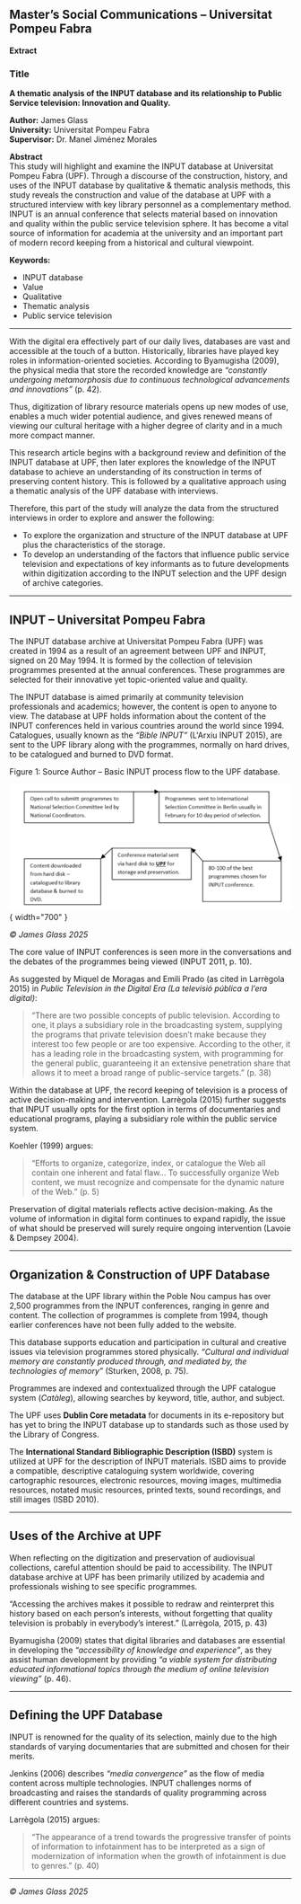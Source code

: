 ## Master’s Social Communications – Universitat Pompeu Fabra  

**Extract**  

### Title

**A thematic analysis of the INPUT database and its relationship to Public Service television: Innovation and Quality.** 

**Author:** James Glass  
**University:** Universitat Pompeu Fabra  
**Supervisor:** Dr. Manel Jiménez Morales  

**Abstract**  
This study will highlight and examine the INPUT database at Universitat Pompeu Fabra (UPF). Through a discourse of the construction, history, and uses of the INPUT database by qualitative & thematic analysis methods, this study reveals the construction and value of the database at UPF with a structured interview with key library personnel as a complementary method. INPUT is an annual conference that selects material based on innovation and quality within the public service television sphere. It has become a vital source of information for academia at the university and an important part of modern record keeping from a historical and cultural viewpoint.  

**Keywords:**  
- INPUT database  
- Value  
- Qualitative  
- Thematic analysis  
- Public service television  

---

With the digital era effectively part of our daily lives, databases are vast and accessible at the touch of a button. Historically, libraries have played key roles in information-oriented societies. According to Byamugisha (2009), the physical media that store the recorded knowledge are *“constantly undergoing metamorphosis due to continuous technological advancements and innovations”* (p. 42).  

Thus, digitization of library resource materials opens up new modes of use, enables a much wider potential audience, and gives renewed means of viewing our cultural heritage with a higher degree of clarity and in a much more compact manner.  

This research article begins with a background review and definition of the INPUT database at UPF, then later explores the knowledge of the INPUT database to achieve an understanding of its construction in terms of preserving content history. This is followed by a qualitative approach using a thematic analysis of the UPF database with interviews.  

Therefore, this part of the study will analyze the data from the structured interviews in order to explore and answer the following:  
- To explore the organization and structure of the INPUT database at UPF plus the characteristics of the storage.  
- To develop an understanding of the factors that influence public service television and expectations of key informants as to future developments within digitization according to the INPUT selection and the UPF design of archive categories.  

---

## INPUT – Universitat Pompeu Fabra  

The INPUT database archive at Universitat Pompeu Fabra (UPF) was created in 1994 as a result of an agreement between UPF and INPUT, signed on 20 May 1994. It is formed by the collection of television programmes presented at the annual conferences. These programmes are selected for their innovative yet topic-oriented value and quality.  

The INPUT database is aimed primarily at community television professionals and academics; however, the content is open to anyone to view. The database at UPF holds information about the content of the INPUT conferences held in various countries around the world since 1994. Catalogues, usually known as the *“Bible INPUT”* (L'Arxiu INPUT 2015), are sent to the UPF library along with the programmes, normally on hard drives, to be catalogued and burned to DVD format.  

Figure 1: Source Author – Basic INPUT process flow to the UPF database.

![Input Diagram](../assets/input1.png){ width="700" }

*© James Glass 2025*

The core value of INPUT conferences is seen more in the conversations and the debates of the programmes being viewed (INPUT 2011, p. 10).  

As suggested by Miquel de Moragas and Emili Prado (as cited in Larrègola 2015) in *Public Television in the Digital Era (La televisió pública a l’era digital)*:

> “There are two possible concepts of public television. According to one, it plays a subsidiary role in the broadcasting system, supplying the programs that private television doesn’t make because they interest too few people or are too expensive. According to the other, it has a leading role in the broadcasting system, with programming for the general public, guaranteeing it an extensive penetration share that allows it to meet a broad range of public-service targets.” (p. 38)  

Within the database at UPF, the record keeping of television is a process of active decision-making and intervention. Larrègola (2015) further suggests that INPUT usually opts for the first option in terms of documentaries and educational programs, playing a subsidiary role within the public service system.  

Koehler (1999) argues:  

> “Efforts to organize, categorize, index, or catalogue the Web all contain one inherent and fatal flaw... To successfully organize Web content, we must recognize and compensate for the dynamic nature of the Web.” (p. 5)  

Preservation of digital materials reflects active decision-making. As the volume of information in digital form continues to expand rapidly, the issue of what should be preserved will surely require ongoing intervention (Lavoie & Dempsey 2004).  

---

## Organization & Construction of UPF Database  

The database at the UPF library within the Poble Nou campus has over 2,500 programmes from the INPUT conferences, ranging in genre and content. The collection of programmes is complete from 1994, though earlier conferences have not been fully added to the website.  

This database supports education and participation in cultural and creative issues via television programmes stored physically. *“Cultural and individual memory are constantly produced through, and mediated by, the technologies of memory”* (Sturken, 2008, p. 75).  

Programmes are indexed and contextualized through the UPF catalogue system (*Catàleg*), allowing searches by keyword, title, author, and subject.  

The UPF uses **Dublin Core metadata** for documents in its e-repository but has yet to bring the INPUT database up to standards such as those used by the Library of Congress.  

The **International Standard Bibliographic Description (ISBD)** system is utilized at UPF for the description of INPUT materials. ISBD aims to provide a compatible, descriptive cataloguing system worldwide, covering cartographic resources, electronic resources, moving images, multimedia resources, notated music resources, printed texts, sound recordings, and still images (ISBD 2010).  

---

## Uses of the Archive at UPF  

When reflecting on the digitization and preservation of audiovisual collections, careful attention should be paid to accessibility. The INPUT database archive at UPF has been primarily utilized by academia and professionals wishing to see specific programmes.  

“Accessing the archives makes it possible to redraw and reinterpret this history based on each person’s interests, without forgetting that quality television is probably in everybody’s interest.” (Larrègola, 2015, p. 43)  

Byamugisha (2009) states that digital libraries and databases are essential in developing the *“accessibility of knowledge and experience”*, as they assist human development by providing *“a viable system for distributing educated informational topics through the medium of online television viewing”* (p. 46).  

---

## Defining the UPF Database  

INPUT is renowned for the quality of its selection, mainly due to the high standards of varying documentaries that are submitted and chosen for their merits.  

Jenkins (2006) describes *“media convergence”* as the flow of media content across multiple technologies. INPUT challenges norms of broadcasting and raises the standards of quality programming across different countries and systems.  

Larrègola (2015) argues:  

> “The appearance of a trend towards the progressive transfer of points of information to infotainment has to be interpreted as a sign of modernization of information when the growth of infotainment is due to genres.” (p. 40)  

---

*© James Glass 2025*  
